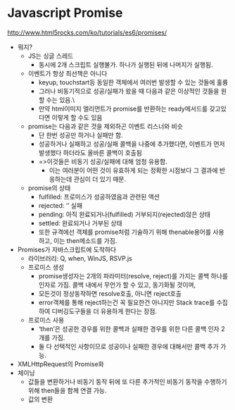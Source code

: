 # Javascript Promise

http://www.html5rocks.com/ko/tutorials/es6/promises/
- 뭐지?
    - JS는 싱글 스레드
        - 동시에 2개 스크립트 실행불가. 하나가 실행된 뒤에 나머지가 실행됨.
    - 이벤트가 항상 최선책은 아니다
        - keyup, touchstart등 동일한 객체에서 여러번 발생할 수 있는 것들에 훌륭
        - 그러나 비동기적으로 성공/실패가 왔을 때 다음과 같은 이상적인 것들을 원할 수는 있음.\
        - 만약 html이미지 엘리먼트가 promise를 반환하는 ready메서드를 갖고있다면 이렇게 할 수도 있음
    - promise는 다음과 같은 것을 제외하곤 이벤트 리스너와 비슷
        - 단 한번 성공만 하거나 실패만 함.
        - 성공하거나 실패하고 성공/실패 콜백을 나중에 추가했다면, 이벤트가 먼저 발생했다 하더라도 올바른 콜백이 호출됨
        - =>이것들은 비동기 성공/실패에 대해 엄청 유용함.
            - 이는 여러분이 어떤 것이 유효하게 되는 정확한 시점보다 그 결과에 반응하는데 관심이 더 있기 때문.
    - promise의 상태
        - fulfilled: 프로미스가 성공하였음과 관련된 액션
        - rejected: ‘’ 실패
        - pending: 아직 완료되거나(fulfilled) 거부되지(rejected)않은 상태
        - settled: 완료되거나 거부된 상태
        - 또한 규격에선 객체를 promise처럼 기술하기 위해 thenable용어를 사용하고, 이는 then메소드를 가짐.
- Promises가 자바스크립트에 도착하다
    - 라이브러리: Q, when, WinJS, RSVP.js
    - 프로미스 생성
        - promise생성자는 2개의 파라미터(resolve, reject)를 가지는 콜백 하나를 인자로 가짐. 콜백 내에서 무언가 할 수 있고, 동기화될 것이며,
        - 모든것이 정상동작하면 resolve호출, 아니면 reject호출
        - error객체를 통해 reject하는건 꼭 필요한건 아니지만 Stack trace를 수집하여 디버깅도구들을 더 유용하게 한다는 장점.
    - 프로미스 사용
        - ‘then’은 성공한 경우를 위한 콜백과 실패한 경우를 위한 다른 콜백 인자 2개를 가짐.
        - 둘 다 선택적인 사항이므로 성공이나 실패한 경우에 대해서만 콜백 추가 가능.
- XMLHttpRequest의 Promise화
- 체이닝
    - 값들을 변환하거나 비동기 동작 뒤에 또 다른 추가적인 비동기 동작을 수행하기 위해 then들을 함께 연결 가능.
    - 값의 변환
